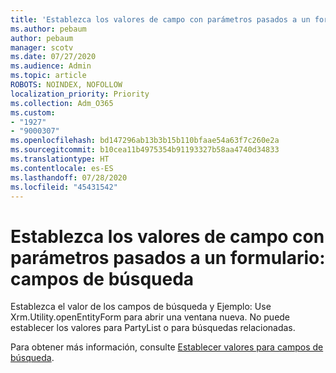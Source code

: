 ```yaml
---
title: 'Establezca los valores de campo con parámetros pasados a un formulario: campos de búsqueda'
ms.author: pebaum
author: pebaum
manager: scotv
ms.date: 07/27/2020
ms.audience: Admin
ms.topic: article
ROBOTS: NOINDEX, NOFOLLOW
localization_priority: Priority
ms.collection: Adm_O365
ms.custom:
- "1927"
- "9000307"
ms.openlocfilehash: bd147296ab13b3b15b110bfaae54a63f7c260e2a
ms.sourcegitcommit: b10cea11b4975354b91193327b58aa4740d34833
ms.translationtype: HT
ms.contentlocale: es-ES
ms.lasthandoff: 07/28/2020
ms.locfileid: "45431542"
---
```

# <a name="set-field-values-using-parameters-passed-to-a-form---lookup-fields"></a>Establezca los valores de campo con parámetros pasados a un formulario: campos de búsqueda

Establezca el valor de los campos de búsqueda y Ejemplo: Use Xrm.Utility.openEntityForm para abrir una ventana nueva. No puede establecer los valores para PartyList o para búsquedas relacionadas.

Para obtener más información, consulte [Establecer valores para campos de búsqueda](https://docs.microsoft.com/previous-versions/dynamicscrm-2016/developers-guide/gg334375(v=crm.8)#set-values-for-lookup-fields).